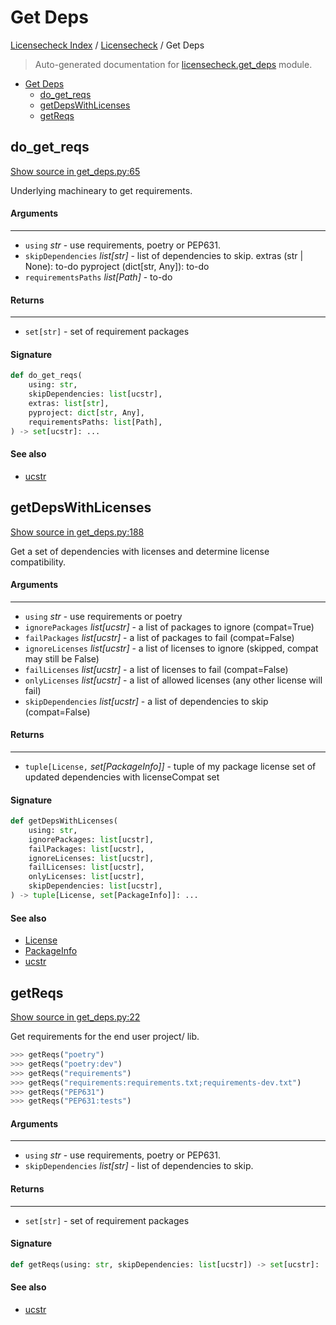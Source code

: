 # Get Deps

[Licensecheck Index](../README.md#licensecheck-index) / [Licensecheck](./index.md#licensecheck) / Get Deps

> Auto-generated documentation for [licensecheck.get_deps](../../../licensecheck/get_deps.py) module.

- [Get Deps](#get-deps)
  - [do_get_reqs](#do_get_reqs)
  - [getDepsWithLicenses](#getdepswithlicenses)
  - [getReqs](#getreqs)

## do_get_reqs

[Show source in get_deps.py:65](../../../licensecheck/get_deps.py#L65)

Underlying machineary to get requirements.

#### Arguments

----
 - `using` *str* - use requirements, poetry or PEP631.
 - `skipDependencies` *list[str]* - list of dependencies to skip.
 extras (str | None): to-do
 pyproject (dict[str, Any]): to-do
 - `requirementsPaths` *list[Path]* - to-do

#### Returns

-------
 - `set[str]` - set of requirement packages

#### Signature

```python
def do_get_reqs(
    using: str,
    skipDependencies: list[ucstr],
    extras: list[str],
    pyproject: dict[str, Any],
    requirementsPaths: list[Path],
) -> set[ucstr]: ...
```

#### See also

- [ucstr](./types.md#ucstr)



## getDepsWithLicenses

[Show source in get_deps.py:188](../../../licensecheck/get_deps.py#L188)

Get a set of dependencies with licenses and determine license compatibility.

#### Arguments

----
 - `using` *str* - use requirements or poetry
 - `ignorePackages` *list[ucstr]* - a list of packages to ignore (compat=True)
 - `failPackages` *list[ucstr]* - a list of packages to fail (compat=False)
 - `ignoreLicenses` *list[ucstr]* - a list of licenses to ignore (skipped, compat may still be
 False)
 - `failLicenses` *list[ucstr]* - a list of licenses to fail (compat=False)
 - `onlyLicenses` *list[ucstr]* - a list of allowed licenses (any other license will fail)
 - `skipDependencies` *list[ucstr]* - a list of dependencies to skip (compat=False)

#### Returns

-------
 - `tuple[License,` *set[PackageInfo]]* - tuple of
  my package license
  set of updated dependencies with licenseCompat set

#### Signature

```python
def getDepsWithLicenses(
    using: str,
    ignorePackages: list[ucstr],
    failPackages: list[ucstr],
    ignoreLicenses: list[ucstr],
    failLicenses: list[ucstr],
    onlyLicenses: list[ucstr],
    skipDependencies: list[ucstr],
) -> tuple[License, set[PackageInfo]]: ...
```

#### See also

- [License](./types.md#license)
- [PackageInfo](./types.md#packageinfo)
- [ucstr](./types.md#ucstr)



## getReqs

[Show source in get_deps.py:22](../../../licensecheck/get_deps.py#L22)

Get requirements for the end user project/ lib.

```python
>>> getReqs("poetry")
>>> getReqs("poetry:dev")
>>> getReqs("requirements")
>>> getReqs("requirements:requirements.txt;requirements-dev.txt")
>>> getReqs("PEP631")
>>> getReqs("PEP631:tests")
```

#### Arguments

----
 - `using` *str* - use requirements, poetry or PEP631.
 - `skipDependencies` *list[str]* - list of dependencies to skip.

#### Returns

-------
 - `set[str]` - set of requirement packages

#### Signature

```python
def getReqs(using: str, skipDependencies: list[ucstr]) -> set[ucstr]: ...
```

#### See also

- [ucstr](./types.md#ucstr)